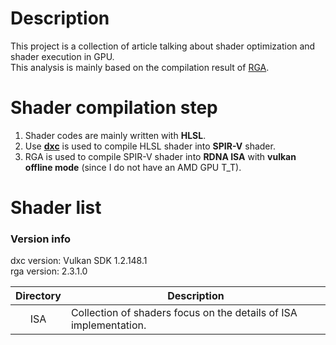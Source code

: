 # Description
This project is a collection of article talking about shader optimization and shader execution in GPU.  
This analysis is mainly based on the compilation result of [RGA](https://github.com/GPUOpen-Tools/radeon_gpu_analyzer).  

# Shader compilation step
1. Shader codes are mainly written with **HLSL**.
2. Use **[dxc](https://github.com/microsoft/DirectXShaderCompiler)** is used to compile HLSL shader into **SPIR-V** shader.
3. RGA is used to compile SPIR-V shader into **RDNA ISA** with **vulkan offline mode** (since I do not have an AMD GPU T_T).

# Shader list
### Version info
dxc version: Vulkan SDK 1.2.148.1  
rga version: 2.3.1.0  

|Directory|Description|
|:-:|-|
|ISA|Collection of shaders focus on the details of ISA implementation.|
